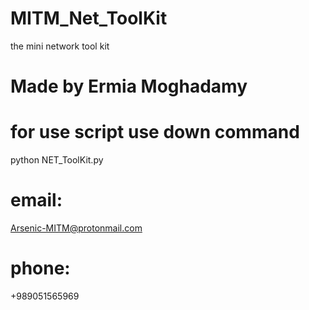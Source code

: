 # MITM_Net_ToolKit
the mini network tool kit
# Made by Ermia Moghadamy
# for use script use down command
python NET_ToolKit.py
# email:
Arsenic-MITM@protonmail.com
# phone:
+989051565969
